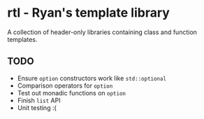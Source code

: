 # rtl - Ryan's template library

A collection of header-only libraries containing class and function templates.

## TODO
* Ensure `option` constructors work like `std::optional`
* Comparison operators for `option`
* Test out monadic functions on `option`
* Finish `list` API
* Unit testing :(